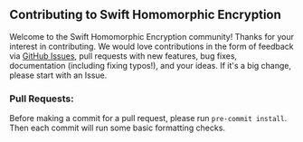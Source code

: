 ## Contributing to Swift Homomorphic Encryption

Welcome to the Swift Homomorphic Encryption community! Thanks for your interest in contributing. We would love contributions in the form of feedback via [GitHub Issues](https://github.com/apple/swift-homomorphic-encryption/issues), pull requests with new features, bug fixes, documentation (including fixing typos!), and your ideas. If it's a big change, please start with an Issue.

### Pull Requests:
Before making a commit for a pull request, please run `pre-commit install`.
Then each commit will run some basic formatting checks.
